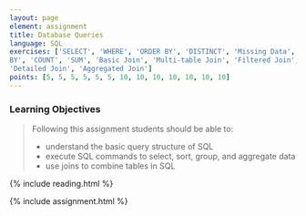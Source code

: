 ```yaml
---
layout: page
element: assignment
title: Database Queries
language: SQL
exercises: ['SELECT', 'WHERE', 'ORDER BY', 'DISTINCT', 'Missing Data', 'GROUP
BY', 'COUNT', 'SUM', 'Basic Join', 'Multi-table Join', 'Filtered Join',
'Detailed Join', 'Aggregated Join']
points: [5, 5, 5, 5, 5, 5, 10, 10, 10, 10, 10, 10, 10]
---
```


### Learning Objectives

> Following this assignment students should be able to:
>
> - understand the basic query structure of SQL
> - execute SQL commands to select, sort, group, and aggregate data
> - use joins to combine tables in SQL

{% include reading.html %}

{% include assignment.html %}
